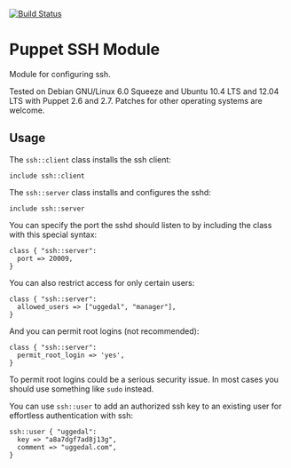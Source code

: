 [![Build Status](https://secure.travis-ci.org/attachmentgenie/puppet-module-ssh.png)](http://travis-ci.org/attachmentgenie/puppet-module-ssh)

Puppet SSH Module
=================

Module for configuring ssh.

Tested on Debian GNU/Linux 6.0 Squeeze and Ubuntu 10.4 LTS and 12.04 LTS with
Puppet 2.6 and 2.7. Patches for other operating systems are welcome.

Usage
-----

The `ssh::client` class installs the ssh client:

    include ssh::client

The `ssh::server` class installs and configures the sshd:

    include ssh::server

You can specify the port the sshd should listen to by including the class
with this special syntax:

    class { "ssh::server":
      port => 20009,
    }

You can also restrict access for only certain users:

    class { "ssh::server":
      allowed_users => ["uggedal", "manager"],
    }

And you can permit root logins (not recommended):
    
    class { "ssh::server":
      permit_root_login => 'yes',
    }
    
To permit root logins could be a serious security issue. In most cases you should
use something like ```sudo``` instead.

You can use `ssh::user` to add an authorized ssh key to an existing user
for effortless authentication with ssh:

    ssh::user { "uggedal":
      key => "a8a7dgf7ad8j13g",
      comment => "uggedal.com",
    }
